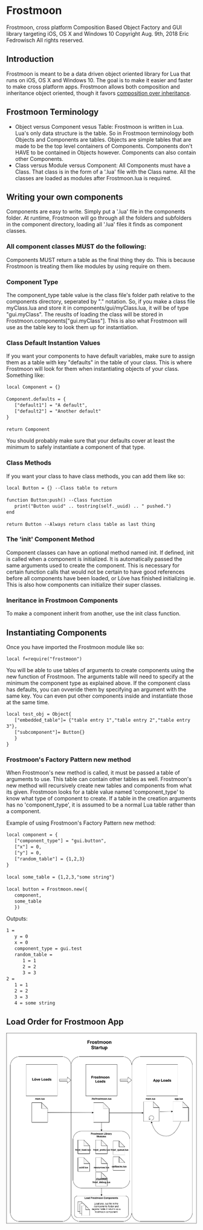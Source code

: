 # Frostmoon
Frostmoon, cross platform Composition Based Object Factory and GUI library
targeting iOS, OS X and Windows 10
Copyright Aug. 9th, 2018 Eric Fedrowisch All rights reserved.
## Introduction
Frostmoon is meant to be a data driven object oriented library for Lua that runs on iOS, OS X and Windows 10. The goal is to make it easier and faster to make cross platform apps. Frostmoon allows both composition and inheritance object oriented, though it favors [composition over inheritance](https://en.wikipedia.org/wiki/Composition_over_inheritance).
## Frostmoon Terminology
- Object versus Component vesus Table:
Frostmoon is written in Lua. Lua's only data structure is the table. So in Frostmoon terminology both Objects and Components are tables. Objects are simple tables that are made to be the top level containers of Components. Components don't HAVE to be contained in Objects however. Components can also contain other Components.
- Class versus Module versus Component:
All Components must have a Class. That class is in the form of a '.lua' file with the Class name. All the classes are loaded as modules after Frostmoon.lua is required.
## Writing your own components
Components are easy to write. Simply put a '.lua' file in the components folder.
At runtime, Frostmoon will go through all the folders and subfolders in the component directory, loading all '.lua' files it finds as component classes.
### All component classes MUST do the following:
Components MUST return a table as the final thing they do. This is because Frostmoon is treating them like modules by using require on them.
### Component Type
The component_type table value is the class file's folder path relative to the components directory, seperated by "." notation. So, if you make a class file myClass.lua and store it in components/gui/myClass.lua, it will be of type "gui.myClass". The reuslts of loading the class will be stored in Frostmoon.components["gui.myClass"]. This is also what Frostmoon will use as the table key to look them up for instantiation.
### Class Default Instantion Values
If you want your components to have default variables, make sure to assign them as a table with key "defaults" in the table of your class. This is where Frostmoon will look for them when instantiating objects of your class.
Something like:
```
local Component = {}

Component.defaults = {
   ["default1"] = "A default",
   ["default2"] = "Another default"
}

return Component
```

You should probably make sure that your defaults cover at least the minimum to safely instantiate a component of that type.
### Class Methods
If you want your class to have class methods, you can add them like so:
```
local Button = {} --Class table to return

function Button:push() --Class function
   print("Button uuid" .. tostring(self._uuid) .. " pushed.")
end

return Button --Always return class table as last thing
```
### The 'init' Component Method
Component classes can have an optional method named init. If defined, init is called when a component is initialized. It is automatically passed the same arguments used to create the component. This is necessary for certain function calls that would not be certain to have good references before all components have been loaded, or Löve has finished initializing ie. This is also how components can initialize their super classes.
### Ineritance in Frostmoon Components
To make a component inherit from another, use the init class function.
## Instantiating Components
Once you have imported the Frostmoon module like so:
```
local f=require("frostmoon")
```
You will be able to use tables of arguments to create components using the
new function of Frostmoon. The arguments table will need to specify at the minimum the component type as explained above. If the component class has
defaults, you can ovveride them by specifying an argument with the same key.
You can even put other components inside and instantiate those at the same time.
```
local test_obj = Object{
   ["embedded_table"]= {"table entry 1","table entry 2","table entry 3"},
   ["subcomponent"]= Button{}
   }
}

```

### Frostmoon's Factory Pattern new method
When Frostmoon's new method is called, it must be passed a table of arguments to use. This table can contain other tables as well. Frostmoon's new method will recursively create new tables and components from what its given. Frostmoon looks for a table value named 'component_type' to know what type of component to create. If a table in the creation arguments has no 'component_type', it is assumed to be a normal Lua table rather than a component.

Example of using Frostmoon's Factory Pattern new method:
```
local component = {
   ["component_type"] = "gui.button",
   ["x"] = 0,
   ["y"] = 0,
   ["random_table"] = {1,2,3}
}

local some_table = {1,2,3,"some string"}

local button = Frostmoon.new({
   component,
   some_table
   })
```

Outputs:
```
1 =
   y = 0
   x = 0
   component_type = gui.test
   random_table =
      1 = 1
      2 = 2
      3 = 3
2 =
   1 = 1
   2 = 2
   3 = 3
   4 = some string
```
## Load Order for Frostmoon App
![Load Order](/docs/Frostmoon_Load_Diagram.png "Frostmoon Load Order")
